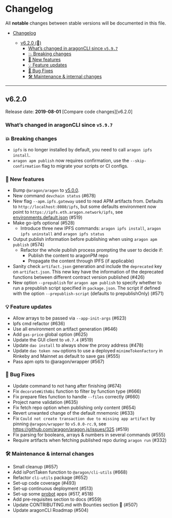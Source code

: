 # Changelog

All **notable** changes between stable versions will be documented in this file.

- [Changelog](#Changelog)

  - [v6.2.0 (🌳)](#v620)
    - [What’s changed in aragonCLI since `v5.9.7`](#Whats-changed-in-aragonCLI-since-v597)
    - [💥 Breaking changes](#%F0%9F%92%A5-Breaking-changes)
    - [🚀 New features](#%F0%9F%9A%80-New-features)
    - [💡 Feature updates](#%F0%9F%92%A1-Feature-updates)
    - [🐛 Bug Fixes](#%F0%9F%90%9B-Bug-Fixes)
    - [🛠️ Maintenance & internal changes](#%F0%9F%9B%A0%EF%B8%8F-Maintenance--internal-changes)

---

## v6.2.0

Release date: **2019-08-01**
[Compare code changes][v6.2.0]

### What’s changed in aragonCLI since `v5.9.7`

### 💥 Breaking changes

- `ipfs` is no longer installed by default, you need to call `aragon ipfs install`.
- `aragon apm publish` now requires confirmation, use the `--skip-confirmation` flag to migrate your scripts or CI configs.

### 🚀 New features

- Bump `@aragon/aragen` to [v5.0.0](https://github.com/aragon/aragen/releases/tag/v5.0.0).
- New command `devchain status` (#678)
- New flag `--apm.ipfs.gateway` used to read APM artifacts from.
  Defaults to `http://localhost:8080/ipfs`, but some defaults environment now point to `https://ipfs.eth.aragon.network/ipfs`, see [environments.default.json](https://github.com/aragon/aragon-cli/blob/master/packages/aragon-cli/config/environments.default.json) (#519)
- Make go-ipfs optional (#528)
  - Introduce three new IPFS commands: `aragon ipfs install`, `aragon ipfs uninstall` and `aragon ipfs status`
- Output publish information before publishing when using `aragon apm publish` (#574)
  - Refactor the whole publish process prompting the user to decide if:
    - Publish the content to aragonPM repo
    - Propagate the content through IPFS (if applicable)
- Sanity check `artifact.json` generation and include the `deprecated` key on `artifact.json`. This new key have the information of the deprecated functions between different contract version published (#426)
- New option `--prepublish` for `aragon apm publish` to specify whether to run a prepublish script specified in `package.json`. The script if defined with the option `--prepublish-script` (defaults to prepublishOnly) (#571)

### 💡 Feature updates

- Allow arrays to be passed via `--app-init-args` (#623)
- Ipfs cmd refactor (#636)
- Use all environment on artifact generation (#646)
- Add `gas-price` global option (#625)
- Update the GUI client to `v0.7.4` (#519)
- Update `dao install` to always show the proxy address (#478)
- Update `dao token new` options to use a deployed `minimeTokenFactory` in Rinkeby and Mainnet as default to save gas (#555)
- Pass apm opts to @aragon/wrapper (#567)

### 🐛 Bug Fixes

- Update command to not hang after finishing (#674)
- Fix `decorateWithAbi` function to filter by function type (#666)
- Fix prepare files function to handle `--files` correctly (#660)
- Project name validation (#635)
- Fix fetch repo option when publishing only content (#654)
- Revert unwanted change of the default mnemonic (#633)
- Fix `Could not create transaction due to missing app artifact` by pinning `@aragon/wrapper` to `v5.0.0-rc.9`, see <https://github.com/aragon/aragon.js/issues/325> (#519)
- Fix parsing for booleans, arrays & numbers in several commands (#555)
- Require artifacts when fetching published repo during `aragon run` (#332)

### 🛠️ Maintenance & internal changes

- Small cleanup (#657)
- Add isPortTaken function to `@aragon/cli-utils` (#668)
- Refactor `cli-utils` package (#652)
- Set-up code coverage (#493)
- Set-up continuous deployment (#513)
- Set-up some [probot](https://probot.github.io) apps (#517, #518)
- Add pre-requisites section to docs (#559)
- Update CONTRIBUTING.md with Bounties section 🦅 (#507)
- Update aragonCLI Roadmap (#504)

[v6.0.5]: https://github.com/aragon/aragon-cli/compare/v5.9.7...v6.0.5
